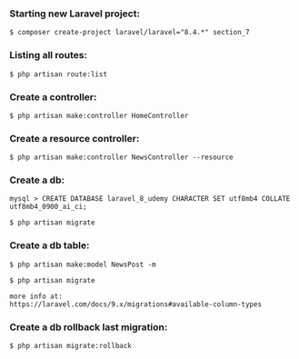 ### Starting new Laravel project:

    $ composer create-project laravel/laravel="8.4.*" section_7



### Listing all routes:

    $ php artisan route:list



### Create a controller:

    $ php artisan make:controller HomeController



### Create a resource controller:

    $ php artisan make:controller NewsController --resource



### Create a db:

    mysql > CREATE DATABASE laravel_8_udemy CHARACTER SET utf8mb4 COLLATE utf8mb4_0900_ai_ci;

    $ php artisan migrate

### Create a db table:

    $ php artisan make:model NewsPost -m

    $ php artisan migrate

    more info at:
    https://laravel.com/docs/9.x/migrations#available-column-types

### Create a db rollback last migration:

    $ php artisan migrate:rollback